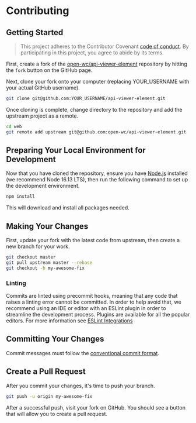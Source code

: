 # Contributing

## Getting Started

> This project adheres to the Contributor Covenant [code of conduct](./CODE_OF_CONDUCT.md). By participating in this project, you agree to abide by its terms.

First, create a fork of the [open-wc/api-viewer-element](https://github.com/open-wc/api-viewer-element) repository by hitting the `fork` button on the GitHub page.

Next, clone your fork onto your computer (replacing YOUR_USERNAME with your actual GitHub username).

```sh
git clone git@github.com:YOUR_USERNAME/api-viewer-element.git
```

Once cloning is complete, change directory to the repository and add the upstream project as a remote.

```sh
cd web
git remote add upstream git@github.com:open-wc/api-viewer-element.git
```

## Preparing Your Local Environment for Development

Now that you have cloned the repository, ensure you have [Node.js](https://nodejs.org/en/download/) installed (we recommend Node 16.13 LTS), then run the following command to set up the development environment.

```sh
npm install
```

This will download and install all packages needed.

## Making Your Changes

First, update your fork with the latest code from upstream, then create a new branch for your work.

```sh
git checkout master
git pull upstream master --rebase
git checkout -b my-awesome-fix
```

### Linting

Commits are linted using precommit hooks, meaning that any code that raises a linting error cannot be committed. In order to help avoid that, we recommend using an IDE or editor with an ESLint plugin in order to streamline the development process. Plugins are available for all the popular editors. For more information see [ESLint Integrations](https://eslint.org/docs/user-guide/integrations)

## Committing Your Changes

Commit messages must follow the [conventional commit format](https://www.conventionalcommits.org/en/v1.0.0/).

## Create a Pull Request

After you commit your changes, it's time to push your branch.

```sh
git push -u origin my-awesome-fix
```

After a successful push, visit your fork on GitHub. You should see a button that will allow you to create a pull request.
